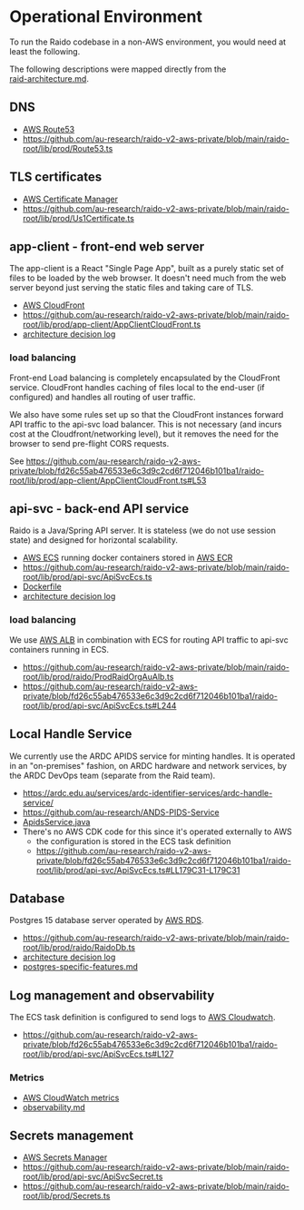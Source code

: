 
# Operational Environment 

To run the Raido codebase in a non-AWS environment, you would need at least the 
following.  

The following descriptions were mapped directly from the  
[raid-architecture.md](/doc/architecture/raid-architecture.md).


## DNS
* [AWS Route53](https://aws.amazon.com/route53/)
* https://github.com/au-research/raido-v2-aws-private/blob/main/raido-root/lib/prod/Route53.ts


## TLS certificates
* [AWS Certificate Manager](https://aws.amazon.com/certificate-manager/)
* https://github.com/au-research/raido-v2-aws-private/blob/main/raido-root/lib/prod/Us1Certificate.ts


## app-client - front-end web server

The app-client is a React "Single Page App", built as a purely static set of 
files to be loaded by the web browser.  It doesn't need much from the web
server beyond just serving the static files and taking care of TLS.

* [AWS CloudFront](https://docs.aws.amazon.com/cloudfront/index.html)
* https://github.com/au-research/raido-v2-aws-private/blob/main/raido-root/lib/prod/app-client/AppClientCloudFront.ts
* [architecture decision log](/app-client/doc/adr)


###  load balancing

Front-end Load balancing is completely encapsulated by the CloudFront service.
CloudFront handles caching of files local to the end-user (if configured) and 
handles all routing of user traffic.

We also have some rules set up so that the CloudFront instances forward API 
traffic to the api-svc load balancer.  This is not necessary (and incurs cost
at the Cloudfront/networking level), but it removes
the need for the browser to send pre-flight CORS requests.

See https://github.com/au-research/raido-v2-aws-private/blob/fd26c55ab476533e6c3d9c2cd6f712046b101ba1/raido-root/lib/prod/app-client/AppClientCloudFront.ts#L53


## api-svc - back-end API service

Raido is a Java/Spring API server.
It is stateless (we do not use session state) and designed for 
horizontal scalability. 

* [AWS ECS](https://aws.amazon.com/ecs/) running docker containers stored in 
  [AWS ECR](https://aws.amazon.com/ecr/)
* https://github.com/au-research/raido-v2-aws-private/blob/main/raido-root/lib/prod/api-svc/ApiSvcEcs.ts
* [Dockerfile](/api-svc/docker/src/main/docker/Ecs.Dockerfile)
* [architecture decision log](/api-svc/doc/adr/readme.md)


### load balancing

We use [AWS ALB](https://aws.amazon.com/elasticloadbalancing/application-load-balancer/) 
in combination with ECS for routing API traffic to api-svc containers running 
in ECS.

* https://github.com/au-research/raido-v2-aws-private/blob/main/raido-root/lib/prod/raido/ProdRaidOrgAuAlb.ts
* https://github.com/au-research/raido-v2-aws-private/blob/fd26c55ab476533e6c3d9c2cd6f712046b101ba1/raido-root/lib/prod/api-svc/ApiSvcEcs.ts#L244


## Local Handle Service

We currently use the ARDC APIDS service for minting handles.
It is operated in an "on-premises" fashion, on ARDC hardware and network 
services, by the ARDC DevOps team (separate from the Raid team).

* https://ardc.edu.au/services/ardc-identifier-services/ardc-handle-service/
* https://github.com/au-research/ANDS-PIDS-Service
* [ApidsService.java](/api-svc/spring/src/main/java/raido/apisvc/service/apids/ApidsService.java)
* There's no AWS CDK code for this since it's operated externally to AWS
  * the configuration is stored in the ECS task definition
  * https://github.com/au-research/raido-v2-aws-private/blob/fd26c55ab476533e6c3d9c2cd6f712046b101ba1/raido-root/lib/prod/api-svc/ApiSvcEcs.ts#LL179C31-L179C31


## Database

Postgres 15 database server operated by [AWS RDS](https://aws.amazon.com/rds/).

* https://github.com/au-research/raido-v2-aws-private/blob/main/raido-root/lib/prod/raido/RaidoDb.ts
* [architecture decision log](/api-svc/doc/adr/2022-07-21-database.md)
* [postgres-specific-features.md](/api-svc/doc/postgres-specific-features.md)


## Log management and observability

The ECS task definition is configured to send logs to 
[AWS Cloudwatch](https://aws.amazon.com/cloudwatch/).

* https://github.com/au-research/raido-v2-aws-private/blob/fd26c55ab476533e6c3d9c2cd6f712046b101ba1/raido-root/lib/prod/api-svc/ApiSvcEcs.ts#L127

### Metrics
* [AWS CloudWatch metrics](https://docs.aws.amazon.com/AmazonCloudWatch/latest/monitoring/working_with_metrics.html)
* [observability.md](/doc/observability.md)


## Secrets management

* [AWS Secrets Manager](https://docs.aws.amazon.com/secretsmanager/index.html)
* https://github.com/au-research/raido-v2-aws-private/blob/main/raido-root/lib/prod/api-svc/ApiSvcSecret.ts
* https://github.com/au-research/raido-v2-aws-private/blob/main/raido-root/lib/prod/Secrets.ts

